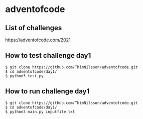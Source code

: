 # adventofcode
## List of challenges
https://adventofcode.com/2021  

## How to test challenge day1
```
$ git clone https://github.com/ThimNilsson/adventofcode.git
$ cd adventofcode/day1/
$ python3 test.py
```

## How to run challenge day1
```
$ git clone https://github.com/ThimNilsson/adventofcode.git
$ cd adventofcode/day1/
$ python3 main.py inputfile.txt
```
